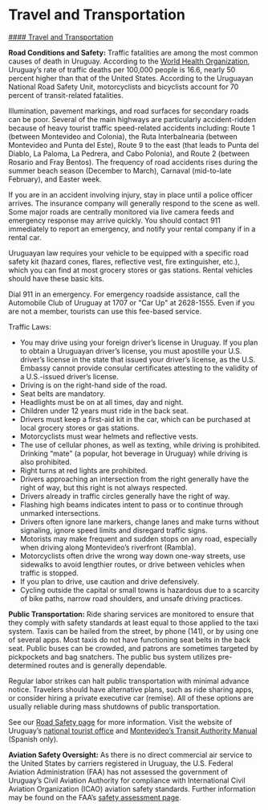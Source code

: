 # Travel and Transportation

[#### Travel and Transportation](javascript:void(0); "Travel and Transportation")

**Road Conditions and Safety:** Traffic fatalities are among the most common causes of death in Uruguay. According to the [World Health Organization](https://www.who.int/travel-advice), Uruguay’s rate of traffic deaths per 100,000 people is 16.6, nearly 50 percent higher than that of the United States. According to the Uruguayan National Road Safety Unit, motorcyclists and bicyclists account for 70 percent of transit-related fatalities.

Illumination, pavement markings, and road surfaces for secondary roads can be poor. Several of the main highways are particularly accident-ridden because of heavy tourist traffic speed-related accidents including: Route 1 (between Montevideo and Colonia), the Ruta Interbalnearia (between Montevideo and Punta del Este), Route 9 to the east (that leads to Punta del Diablo, La Paloma, La Pedrera, and Cabo Polonia), and Route 2 (between Rosario and Fray Bentos). The frequency of road accidents rises during the summer beach season (December to March), Carnaval (mid-to-late February), and Easter week.

If you are in an accident involving injury, stay in place until a police officer arrives. The insurance company will generally respond to the scene as well. Some major roads are centrally monitored via live camera feeds and emergency response may arrive quickly. You should contact 911 immediately to report an emergency, and notify your rental company if in a rental car.

Uruguayan law requires your vehicle to be equipped with a specific road safety kit (hazard cones, flares, reflective vest, fire extinguisher, etc.), which you can find at most grocery stores or gas stations. Rental vehicles should have these basic kits.

Dial 911 in an emergency. For emergency roadside assistance, call the Automobile Club of Uruguay at 1707 or "Car Up" at 2628-1555. Even if you are not a member, tourists can use this fee-based service.

Traffic Laws:

* You may drive using your foreign driver’s license in Uruguay. If you plan to obtain a Uruguayan driver’s license, you must apostille your U.S. driver’s license in the state that issued your driver’s license, as the U.S. Embassy cannot provide consular certificates attesting to the validity of a U.S.-issued driver’s license.
* Driving is on the right-hand side of the road.
* Seat belts are mandatory.
* Headlights must be on at all times, day and night.
* Children under 12 years must ride in the back seat.
* Drivers must keep a first-aid kit in the car, which can be purchased at local grocery stores or gas stations.
* Motorcyclists must wear helmets and reflective vests.
* The use of cellular phones, as well as texting, while driving is prohibited. Drinking “mate” (a popular, hot beverage in Uruguay) while driving is also prohibited.
* Right turns at red lights are prohibited.
* Drivers approaching an intersection from the right generally have the right of way, but this right is not always respected.
* Drivers already in traffic circles generally have the right of way.
* Flashing high beams indicates intent to pass or to continue through unmarked intersections.
* Drivers often ignore lane markers, change lanes and make turns without signaling, ignore speed limits and disregard traffic signs.
* Motorists may make frequent and sudden stops on any road, especially when driving along Montevideo’s riverfront (Rambla).
* Motorcyclists often drive the wrong way down one-way streets, use sidewalks to avoid lengthier routes, or drive between vehicles when traffic is stopped.
* If you plan to drive, use caution and drive defensively.
* Cycling outside the capital or small towns is hazardous due to a scarcity of bike paths, narrow road shoulders, and unsafe driving practices.

**Public Transportation:** Ride sharing services are monitored to ensure that they comply with safety standards at least equal to those applied to the taxi system. Taxis can be hailed from the street, by phone (141), or by using one of several apps. Most taxis do not have functioning seat belts in the back seat. Public buses can be crowded, and patrons are sometimes targeted by pickpockets and bag snatchers. The public bus system utilizes pre-determined routes and is generally dependable.

Regular labor strikes can halt public transportation with minimal advance notice. Travelers should have alternative plans, such as ride sharing apps, or consider hiring a private executive car (remise). All of these options are usually reliable during mass shutdowns of public transportation.

See our [Road Safety page](https://travel.state.gov/content/travel/en/international-travel/before-you-go/driving-and-road-safety.html) for more information. Visit the website of Uruguay’s [national tourist office](https://turismo.gub.uy/index.php/en/) and [Montevideo’s Transit Authority Manual](https://montevideo.gub.uy/areas-tematicas/movilidad/manuales-de-seguridad-vial) (Spanish only).

**Aviation Safety Oversight:** As there is no direct commercial air service to the United States by carriers registered in Uruguay, the U.S. Federal Aviation Administration (FAA) has not assessed the government of Uruguay’s Civil Aviation Authority for compliance with International Civil Aviation Organization (ICAO) aviation safety standards. Further information may be found on the FAA’s [safety assessment page](https://www.faa.gov/about/initiatives/iasa).